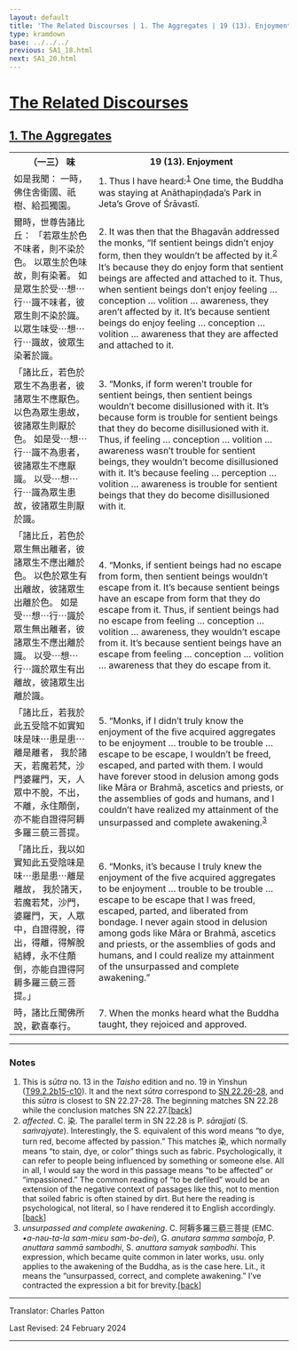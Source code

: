 ```yaml
---
layout: default
title: 'The Related Discourses | 1. The Aggregates | 19 (13). Enjoyment'
type: kramdown
base: ../../../
previous: SA1_18.html
next: SA1_20.html
---
```


<h1><a href='(../index.html)'>The Related Discourses</a></h1>
<h2><a href='index.html'>1. The Aggregates</a></h2>

<table class="trans">
  <th class='ch'>（一三） 味</th>
  <th class='en'>19 (13). Enjoyment</th>
  <tr>
    <td title='t99.2.2b15'>如是我聞： 一時，佛住舍衛國、祇樹、給孤獨園。</td>
    <td id='p1'>1. Thus I have heard:<sup id="ref1"><a href="#n1">1</a></sup> One time, the Buddha was staying at Anāthapiṇḍada’s Park in Jeta’s Grove of Śrāvastī.</td>
  </tr>
  <tr>
    <td title='t99.2.2b16'>爾時，世尊告諸比丘： 「若眾生於色不味者，則不染於色。 以眾生於色味故，則有染著。 如是眾生於受⋯想⋯行⋯識不味者，彼眾生則不染於識。 以眾生味受⋯想⋯行⋯識故，彼眾生染著於識。</td>
    <td id='p2'>2. It was then that the Bhagavān addressed the monks, “If sentient beings didn’t enjoy form, then they wouldn’t be affected by it.<sup id="ref2"><a href="#n2">2</a></sup> It’s because they do enjoy form that sentient beings are affected and attached to it. Thus, when sentient beings don’t enjoy feeling … conception … volition … awareness, they aren’t affected by it. It’s because sentient beings do enjoy feeling … conception … volition … awareness that they are affected and attached to it.</td>
  </tr>
  <tr>
    <td title='t99.2.2b20'>「諸比丘，若色於眾生不為患者，彼諸眾生不應厭色。 以色為眾生患故，彼諸眾生則厭於色。 如是受⋯想⋯行⋯識不為患者，彼諸眾生不應厭識。 以受⋯想⋯行⋯識為眾生患故，彼諸眾生則厭於識。</td>
    <td id='p3'>3. “Monks, if form weren’t trouble for sentient beings, then sentient beings wouldn’t become disillusioned with it. It’s because form is trouble for sentient beings that they do become disillusioned with it. Thus, if feeling … conception … volition … awareness wasn’t trouble for sentient beings, they wouldn’t become disillusioned with it. It’s because feeling … perception … volition … awareness is trouble for sentient beings that they do become disillusioned with it.</td>
  </tr>
  <tr>
    <td title='t99.2.2b25'>「諸比丘，若色於眾生無出離者，彼諸眾生不應出離於色。 以色於眾生有出離故，彼諸眾生出離於色。 如是受⋯想⋯行⋯識於眾生無出離者，彼諸眾生不應出離於識。 以受⋯想⋯行⋯識於眾生有出離故，彼諸眾生出離於識。</td>
    <td id='p4'>4. “Monks, if sentient beings had no escape from form, then sentient beings wouldn’t escape from it. It’s because sentient beings have an escape from form that they do escape from it. Thus, if sentient beings had no escape from feeling … conception … volition … awareness, they wouldn’t escape from it. It’s because sentient beings have an escape from feeling … conception … volition … awareness that they do escape from it.</td>
  </tr>
  <tr>
    <td title='t99.2.2c1'>「諸比丘，若我於此五受陰不如實知味是味⋯患是患⋯離是離者， 我於諸天，若魔若梵，沙門婆羅門，天，人眾中不脫，不出，不離，永住顛倒，亦不能自證得阿耨多羅三藐三菩提。</td>
    <td id='p5'>5. “Monks, if I didn’t truly know the enjoyment of the five acquired aggregates to be enjoyment … trouble to be trouble … escape to be escape, I wouldn’t be freed, escaped, and parted with them. I would have forever stood in delusion among gods like Māra or Brahmā,  ascetics and priests, or the assemblies of gods and humans, and I couldn’t have realized my attainment of the unsurpassed and complete awakening.<sup id="ref3"><a href="#n3">3</a></sup></td>
  </tr>
  <tr>
    <td title='t99.2.2c5'>「諸比丘，我以如實知此五受陰味是味⋯患是患⋯離是離故， 我於諸天，若魔若梵，沙門，婆羅門，天，人眾中，自證得脫，得出，得離，得解脫結縛，永不住顛倒，亦能自證得阿耨多羅三藐三菩提。」</td>
    <td id='p6'>6. “Monks, it’s because I truly knew the enjoyment of the five acquired aggregates to be enjoyment … trouble to be trouble … escape to be escape that I was freed, escaped, parted, and liberated from bondage. I never again stood in delusion among gods like Māra or Brahmā, ascetics and priests, or the assemblies of gods and humans, and I could realize my attainment of the unsurpassed and complete awakening.”</td>
  </tr>
  <tr>
    <td title='t99.2.2c9'>時，諸比丘聞佛所說，歡喜奉行。</td>
    <td id='p7'>7. When the monks heard what the Buddha taught, they rejoiced and approved.</td>
  </tr>
</table>

<hr/>

<h3 id="notes">Notes</h3>

<ol>
<li id="n1">This is <em>sūtra</em> no. 13 in the <cite>Taisho</cite> edition and no. 19 in Yinshun (<a href="https://cbetaonline.dila.edu.tw/zh/T02n0099_p0002b15" target="_blank">T99.2.2b15-c10</a>). It and the next <em>sūtra</em> correspond to <a href="https://suttacentral.net/sn22.26" target="_blank">SN 22.26-28</a>, and this <em>sūtra</em> is closest to SN 22.27-28. The beginning matches SN 22.28 while the conclusion matches SN 22.27.[<a href="#ref1">back</a>]</li>
<li id="n2"><em>affected</em>. C. 染. The parallel term in SN 22.28 is P. <em>sārajjati</em> (S. <em>saṁrajyate</em>). Interestingly, the S. equivalent of this word means “to dye, turn red, become affected by passion.” This matches 染, which normally means “to stain, dye, or color” things such as fabric. Psychologically, it can refer to people being influenced by something or someone else. All in all, I would say the word in this passage means “to be affected” or “impassioned.” The common reading of “to be defiled” would be an extension of the negative context of passages like this, not to mention that soiled fabric is often stained by dirt. But here the reading is psychological, not literal, so I have rendered it to English accordingly.[<a href="#ref2">back</a>]</li>
<li id="n3"><em>unsurpassed and complete awakening</em>. C. 阿耨多羅三藐三菩提 (EMC. <em>•a-nəu-ta-la sam-miɛu sam-bo-dei</em>), G. <em>anutara saṃma saṃboj̄a</em>, P. <em>anuttara sammā sambodhi</em>, S. <em>anuttara samyak saṃbodhi</em>. This expression, which became quite common in later works, usu. only applies to the awakening of the Buddha, as is the case here. Lit., it means the “unsurpassed, correct, and complete awakening.” I’ve contracted the expression a bit for brevity.[<a href="#ref3">back</a>]</li>
</ol>
<hr/>

<p class="translator">Translator: Charles Patton</p>
<p class='revised'>Last Revised: 24 February 2024</p>

<hr/>